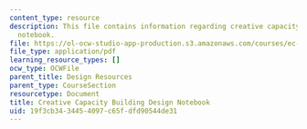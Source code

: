 ```yaml
---
content_type: resource
description: This file contains information regarding creative capacity building design
  notebook.
file: https://ol-ocw-studio-app-production.s3.amazonaws.com/courses/ec-720j-d-lab-ii-design-spring-2010/19f3cb3434454097c65fdfd90544de31_MITEC_720JS10_CcbDesign.pdf
file_type: application/pdf
learning_resource_types: []
ocw_type: OCWFile
parent_title: Design Resources
parent_type: CourseSection
resourcetype: Document
title: Creative Capacity Building Design Notebook
uid: 19f3cb34-3445-4097-c65f-dfd90544de31
---
```

